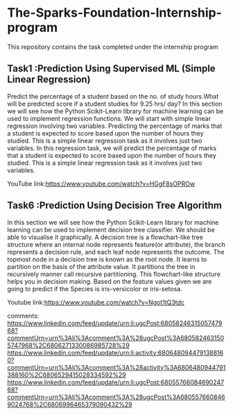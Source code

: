 # The-Sparks-Foundation-Internship-program
This repository contains the task completed under the internship program

## Task1 :Prediction Using Supervised ML (Simple Linear Regression)

Predict the percentage of a student based on the no. of study hours.What will be predicted score if a student studies for 9.25 hrs/ day?
In this section we will see how the Python Scikit-Learn library for machine learning can be used to implement regression functions. We will start with simple linear regression involving two variables.
 Predicting the percentage of marks that a student is expected to score based upon the number of hours they studied. This is a simple linear regression task as it involves just two variables.
In this regression task, we will predict the percentage of marks that a student is expected to score based upon the number of hours they studied. This is a simple linear regression task as it involves just two variables.

YouTube link:https://www.youtube.com/watch?v=HGgF8sOPROw


##  Task6 :Prediction Using Decision Tree Algorithm

In this section we will see how the Python Scikit-Learn library for machine learning can be used to implement decision tree classifier. We should be able to visualise it graphically.
A decision tree is a flowchart-like tree structure where an internal node represents feature(or attribute), the branch represents a decision rule, and each leaf node represents the outcome. The topmost node in a decision tree is known as the root node. It learns to partition on the basis of the attribute value. It partitions the tree in recursively manner call recursive partitioning. This flowchart-like structure helps you in decision making. Based on the feature values given we are going to predict if the Species is iris-versicolor or iris-setosa.

Youtube link:https://www.youtube.com/watch?v=Ngot1tQ3tdc





















comments:
https://www.linkedin.com/feed/update/urn:li:ugcPost:6805824631505747968?commentUrn=urn%3Ali%3Acomment%3A%28ugcPost%3A6805824631505747968%2C6806271330086985728%29
https://www.linkedin.com/feed/update/urn:li:activity:6806480944791388160?commentUrn=urn%3Ali%3Acomment%3A%28activity%3A6806480944791388160%2C6806529415028334592%29
https://www.linkedin.com/feed/update/urn:li:ugcPost:6805576608469024768?commentUrn=urn%3Ali%3Acomment%3A%28ugcPost%3A6805576608469024768%2C6806996465379090432%29
